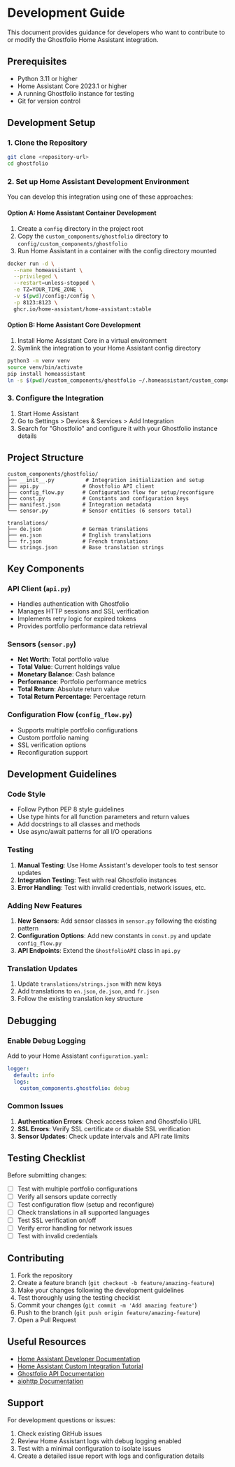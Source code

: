 # Development Guide

This document provides guidance for developers who want to contribute to or modify the Ghostfolio Home Assistant integration.

## Prerequisites

- Python 3.11 or higher
- Home Assistant Core 2023.1 or higher
- A running Ghostfolio instance for testing
- Git for version control

## Development Setup

### 1. Clone the Repository

```bash
git clone <repository-url>
cd ghostfolio
```

### 2. Set up Home Assistant Development Environment

You can develop this integration using one of these approaches:

#### Option A: Home Assistant Container Development

1. Create a `config` directory in the project root
2. Copy the `custom_components/ghostfolio` directory to `config/custom_components/ghostfolio`
3. Run Home Assistant in a container with the config directory mounted

```bash
docker run -d \
  --name homeassistant \
  --privileged \
  --restart=unless-stopped \
  -e TZ=YOUR_TIME_ZONE \
  -v $(pwd)/config:/config \
  -p 8123:8123 \
  ghcr.io/home-assistant/home-assistant:stable
```

#### Option B: Home Assistant Core Development

1. Install Home Assistant Core in a virtual environment
2. Symlink the integration to your Home Assistant config directory

```bash
python3 -m venv venv
source venv/bin/activate
pip install homeassistant
ln -s $(pwd)/custom_components/ghostfolio ~/.homeassistant/custom_components/ghostfolio
```

### 3. Configure the Integration

1. Start Home Assistant
2. Go to Settings > Devices & Services > Add Integration
3. Search for "Ghostfolio" and configure it with your Ghostfolio instance details

## Project Structure

```
custom_components/ghostfolio/
├── __init__.py          # Integration initialization and setup
├── api.py              # Ghostfolio API client
├── config_flow.py      # Configuration flow for setup/reconfigure
├── const.py            # Constants and configuration keys
├── manifest.json       # Integration metadata
└── sensor.py           # Sensor entities (6 sensors total)

translations/
├── de.json             # German translations
├── en.json             # English translations
├── fr.json             # French translations
└── strings.json        # Base translation strings
```

## Key Components

### API Client (`api.py`)
- Handles authentication with Ghostfolio
- Manages HTTP sessions and SSL verification
- Implements retry logic for expired tokens
- Provides portfolio performance data retrieval

### Sensors (`sensor.py`)
- **Net Worth**: Total portfolio value
- **Total Value**: Current holdings value
- **Monetary Balance**: Cash balance
- **Performance**: Portfolio performance metrics
- **Total Return**: Absolute return value
- **Total Return Percentage**: Percentage return

### Configuration Flow (`config_flow.py`)
- Supports multiple portfolio configurations
- Custom portfolio naming
- SSL verification options
- Reconfiguration support

## Development Guidelines

### Code Style

- Follow Python PEP 8 style guidelines
- Use type hints for all function parameters and return values
- Add docstrings to all classes and methods
- Use async/await patterns for all I/O operations

### Testing

1. **Manual Testing**: Use Home Assistant's developer tools to test sensor updates
2. **Integration Testing**: Test with real Ghostfolio instances
3. **Error Handling**: Test with invalid credentials, network issues, etc.

### Adding New Features

1. **New Sensors**: Add sensor classes in `sensor.py` following the existing pattern
2. **Configuration Options**: Add new constants in `const.py` and update `config_flow.py`
3. **API Endpoints**: Extend the `GhostfolioAPI` class in `api.py`

### Translation Updates

1. Update `translations/strings.json` with new keys
2. Add translations to `en.json`, `de.json`, and `fr.json`
3. Follow the existing translation key structure

## Debugging

### Enable Debug Logging

Add to your Home Assistant `configuration.yaml`:

```yaml
logger:
  default: info
  logs:
    custom_components.ghostfolio: debug
```

### Common Issues

1. **Authentication Errors**: Check access token and Ghostfolio URL
2. **SSL Errors**: Verify SSL certificate or disable SSL verification
3. **Sensor Updates**: Check update intervals and API rate limits

## Testing Checklist

Before submitting changes:

- [ ] Test with multiple portfolio configurations
- [ ] Verify all sensors update correctly
- [ ] Test configuration flow (setup and reconfigure)
- [ ] Check translations in all supported languages
- [ ] Test SSL verification on/off
- [ ] Verify error handling for network issues
- [ ] Test with invalid credentials

## Contributing

1. Fork the repository
2. Create a feature branch (`git checkout -b feature/amazing-feature`)
3. Make your changes following the development guidelines
4. Test thoroughly using the testing checklist
5. Commit your changes (`git commit -m 'Add amazing feature'`)
6. Push to the branch (`git push origin feature/amazing-feature`)
7. Open a Pull Request

## Useful Resources

- [Home Assistant Developer Documentation](https://developers.home-assistant.io/)
- [Home Assistant Custom Integration Tutorial](https://developers.home-assistant.io/docs/creating_integration_manifest)
- [Ghostfolio API Documentation](https://github.com/ghostfolio/ghostfolio)
- [aiohttp Documentation](https://docs.aiohttp.org/)

## Support

For development questions or issues:

1. Check existing GitHub issues
2. Review Home Assistant logs with debug logging enabled
3. Test with a minimal configuration to isolate issues
4. Create a detailed issue report with logs and configuration details